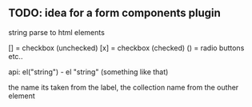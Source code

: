 TODO: idea for a form components plugin
---

string parse to html elements

[] = checkbox (unchecked)
[x] = checkbox (checked)
() = radio buttons
etc..

api: el("string") - el "string" (something like that)

the name its taken from the label, the collection name from the outher element
